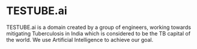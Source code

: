 # TESTUBE.ai
TESTUBE.ai is a domain created by a group of engineers, working towards mitigating Tuberculosis in India which is considered to be the TB capital of the world. We use Artificial Intelligence to achieve our goal.
